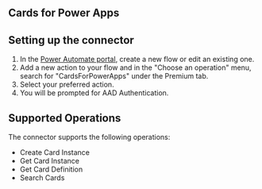 ## Cards for Power Apps
 

## Setting up the connector
1. In the [Power Automate portal](https://make.powerautomate.com/), create a new flow or edit an existing one. 
2. Add a new action to your flow and in the "Choose an operation" menu, search for "CardsForPowerApps" under the Premium tab. 
3. Select your preferred action.
4. You will be prompted for AAD Authentication. 


## Supported Operations
The connector supports the following operations:
* Create Card Instance
* Get Card Instance
* Get Card Definition
* Search Cards